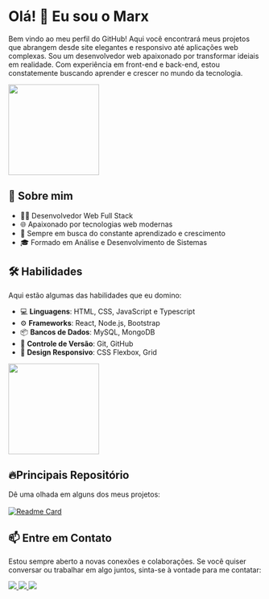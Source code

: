# Olá! 👋 Eu sou o Marx 

Bem vindo ao meu perfil do GitHub! Aqui você encontrará meus projetos que abrangem desde site elegantes e responsivo até aplicações web complexas. Sou um desenvolvedor web apaixonado por transformar ideiais em realidade. Com experiência em front-end e back-end, estou constatemente buscando aprender e crescer no mundo da tecnologia. <br>

<div>
    <img height="180em" src="https://github-readme-stats.vercel.app/api?username=marx-devweb&show_icons=true&theme=transparent"/>
</div>


## 🚀 Sobre mim

- 🧑‍💻 Desenvolvedor Web Full Stack
- 🌐 Apaixonado por tecnologias web modernas
- 🎯 Sempre em busca do constante aprendizado e crescimento
- 🎓 Formado em Análise e Desenvolvimento de Sistemas

## 🛠️ Habilidades

Aqui estão algumas das habilidades que eu domino:

- 💻 **Linguagens**: HTML, CSS, JavaScript e Typescript
- ⚙️ **Frameworks**: React, Node.js, Bootstrap
- 📦 **Bancos de Dados**: MySQL, MongoDB
- 📂 **Controle de Versão**: Git, GitHub
- 🎨 **Design Responsivo**: CSS Flexbox, Grid

<div>
    <img height="180em" src="https://github-readme-stats.vercel.app/api/top-langs/?username=marx-devweb&layout=compact"/>
</div>


## 🔥Principais Repositório 

Dê uma olhada em alguns dos meus projetos: <br><br>
[![Readme Card](https://github-readme-stats.vercel.app/api/pin/?username=marx-devweb&repo=programa-oracle-next-education)](https://github.com/marx-devweb/programa-oracle-next-education)

## 📫 Entre em Contato

Estou sempre aberto a novas conexões e colaborações. Se você quiser conversar ou trabalhar em algo juntos, sinta-se à vontade para me contatar:

<div style="display: inline_block">
    <a href="https://www.linkedin.com/in/marx-santos/" target="_blank">
        <img src="https://img.shields.io/badge/LinkedIn-0077B5?style=for-the-badge&logo=linkedin&logoColor=white"/>
    </a>
    <a href="malito:marx.devweb@gmail.com" target="_blank">
        <img src="https://img.shields.io/badge/Gmail-D14836?style=for-the-badge&logo=gmail&logoColor=white"/>
    </a>
    <a href="https://api.whatsapp.com/send?phone=5561996530683" target="_blank">
        <img src="https://img.shields.io/badge/WhatsApp-25D366?style=for-the-badge&logo=whatsapp&logoColor=white"/>
    </a>
</div>
